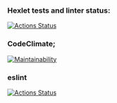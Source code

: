 ### Hexlet tests and linter status:
[![Actions Status](https://github.com/karmeowwoof/frontend-project-lvl1/workflows/hexlet-check/badge.svg)](https://github.com/karmeowwoof/frontend-project-lvl1/actions)
### CodeClimate;
[![Maintainability](https://api.codeclimate.com/v1/badges/a99a88d28ad37a79dbf6/maintainability)](https://codeclimate.com/github/codeclimate/codeclimate/maintainability)
### eslint 
[![Actions Status](https://github.com/karmeowwoof/frontend-project-lvl1/workflows/lint/badge.svg)](https://github.com/karmeowwoof/frontend-project-lvl1/actions)